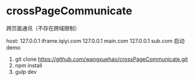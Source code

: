# crossPageCommunicate
  跨页面通讯（不存在跨域限制）

host:
  127.0.0.1 iframe.iqiyi.com 
  127.0.0.1 main.com
  127.0.0.1 sub.com 
启动demo
  1. git clone https://github.com/wangxuehao/crossPageCommunicate.git
  2. npm install
  3. gulp dev

